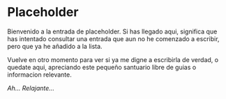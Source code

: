 # Placeholder

Bienvenido a la entrada de placeholder. Si has llegado aqui, significa que has intentado consultar una entrada que aun no he comenzado a escribir, pero que ya he añadido a la lista.

Vuelve en otro momento para ver si ya me digne a escribirla de verdad, o quedate aqui, apreciando este pequeño santuario libre de guias o informacion relevante. 


_Ah... Relajante..._